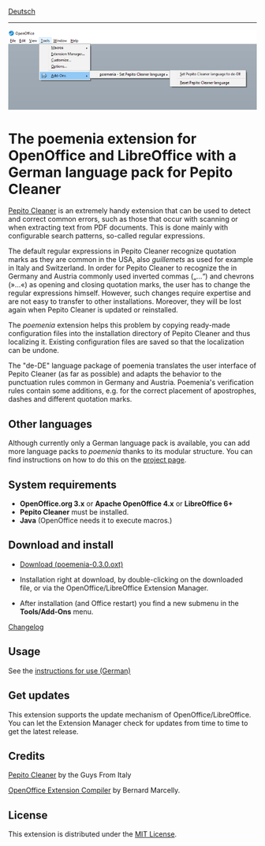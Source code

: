 [Deutsch](index)

--------------------------

![Screenshot: poemenia menu](Screenshots/menu-en.png)

# The poemenia extension for OpenOffice and LibreOffice with a German language pack for Pepito Cleaner

[Pepito Cleaner](https://pepitoweb.altervista.org/pepito_cleaner/index.php) is an extremely handy extension that can be used to detect and correct common errors, such as those that occur with scanning or when extracting text from PDF documents. This is done mainly with configurable search patterns, so-called regular expressions. 

The default regular expressions in Pepito Cleaner recognize quotation marks as they are common in the USA, also *guillemets* as used for example in Italy and Switzerland. In order for Pepito Cleaner to recognize the in Germany and Austria commonly used inverted commas („…“) and chevrons (»…«) as opening and closing quotation marks, the user has to change the regular expressions himself. However, such changes require expertise and are not easy to transfer to other installations. Moreover, they will be lost again when Pepito Cleaner is updated or reinstalled.

The *poemenia* extension helps this problem by copying ready-made configuration files into the installation directory of Pepito Cleaner and thus localizing it. Existing configuration files are saved so that the localization can be undone.

The "de-DE" language package of poemenia translates the user interface of Pepito Cleaner (as far as possible) and adapts the behavior to the punctuation rules common in Germany and Austria. Poemenia's verification rules contain some additions, e.g. for the correct placement of apostrophes, dashes and different quotation marks.

## Other languages

Although currently only a German language pack is available, you can add more language packs to *poemenia* thanks to its modular structure. You can find instructions on how to do this on the [project page](https://github.com/peter88213/poemenia).

## System requirements

* **OpenOffice.org 3.x** or **Apache OpenOffice 4.x** or **LibreOffice 6+**
* **Pepito Cleaner** must be installed.
* **Java** (OpenOffice needs it to execute macros.)

## Download and install

* [Download (poemenia-0.3.0.oxt)](https://raw.githubusercontent.com/peter88213/poemenia/main/poemenia-0.3.0.oxt)

* Installation right at download, by double-clicking on the downloaded file, or via the OpenOffice/LibreOffice Extension Manager.

* After installation (and Office restart) you find a new submenu in the **Tools/Add-Ons** menu.

[Changelog](changelog)

## Usage

See the [instructions for use (German)](help-de)

## Get updates

This extension supports the update mechanism of OpenOffice/LibreOffice. You can let the Extension Manager check for updates from time to time to get the latest release.

## Credits

[Pepito Cleaner](https://pepitoweb.altervista.org/pepito_cleaner/index.php) by the Guys From Italy

[OpenOffice Extension Compiler](https://wiki.openoffice.org/wiki/Extensions_Packager#Extension_Compiler) by Bernard Marcelly.


## License

This extension is distributed under the [MIT License](http://www.opensource.org/licenses/mit-license.php).
